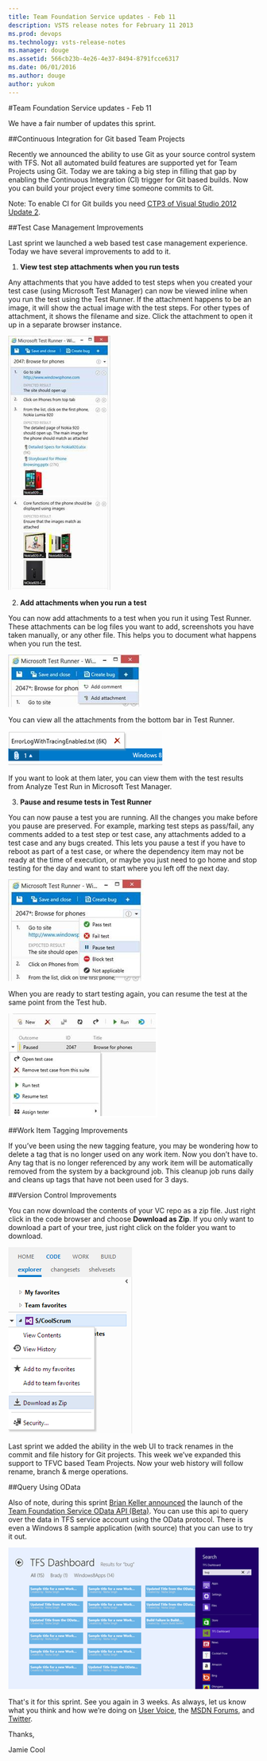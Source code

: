 ```yaml
---
title: Team Foundation Service updates - Feb 11
description: VSTS release notes for February 11 2013
ms.prod: devops
ms.technology: vsts-release-notes
ms.manager: douge
ms.assetid: 566cb23b-4e26-4e37-8494-8791fcce6317
ms.date: 06/01/2016
ms.author: douge
author: yukom
---
```


#Team Foundation Service updates - Feb 11

We have a fair number of updates this sprint.

##Continuous Integration for Git based Team Projects

Recently we announced the ability to use Git as your source control system with TFS. Not all automated build features are supported yet for Team Projects using Git. Today we are taking a big step in filling that gap by enabling the Continuous Integration (CI) trigger for Git based builds. Now you can build your project every time someone commits to Git.

Note: To enable CI for Git builds you need [CTP3 of Visual Studio 2012 Update 2](https://docs.microsoft.com/en-us/visualstudio/releasenotes/vs2012-update2-vs).

##Test Case Management Improvements

Last sprint we launched a web based test case management experience. Today we have several improvements to add to it.

1. **View test step attachments when you run tests**

Any attachments that you have added to test steps when you created your test case (using Microsoft Test Manager) can now be viewed inline when you run the test using the Test Runner. If the attachment happens to be an image, it will show the actual image with the test steps. For other types of attachment, it shows the filename and size. Click the attachment to open it up in a separate browser instance.

![View test step attachments](_img/2_11_01.png)

2. **Add attachments when you run a test**

You can now add attachments to a test when you run it using Test Runner. These attachments can be log files you want to add, screenshots you have taken manually, or any other file. This helps you to document what happens when you run the test.

![Add attachments](_img/2_11_02.png)

You can view all the attachments from the bottom bar in Test Runner.

![View attachments](_img/2_11_03.png)

If you want to look at them later, you can view them with the test results from Analyze Test Run in Microsoft Test Manager.

3. **Pause and resume tests in Test Runner**

You can now pause a test you are running. All the changes you make before you pause are preserved. For example, marking test steps as pass/fail, any comments added to a test step or test case, any attachments added to a test case and any bugs created. This lets you pause a test if you have to reboot as part of a test case, or where the dependency item may not be ready at the time of execution, or maybe you just need to go home and stop testing for the day and want to start where you left off the next day.

![Pause tests](_img/2_11_04.png)

When you are ready to start testing again, you can resume the test at the same point from the Test hub.

![Resume tests](_img/2_11_05.png)

##Work Item Tagging Improvements

If you’ve been using the new tagging feature, you may be wondering how to delete a tag that is no longer used on any work item. Now you don’t have to. Any tag that is no longer referenced by any work item will be automatically removed from the system by a background job. This cleanup job runs daily and cleans up tags that have not been used for 3 days.

##Version Control Improvements

You can now download the contents of your VC repo as a zip file. Just right click in the code browser and choose **Download as Zip**. If you only want to download a part of your tree, just right click on the folder you want to download.

![Download as a zip file](_img/2_11_06.png)

Last sprint we added the ability in the web UI to track renames in the commit and file history for Git projects. This week we’ve expanded this support to TFVC based Team Projects. Now your web history will follow rename, branch & merge operations.

##Query Using OData

Also of note, during this sprint [Brian Keller announced](http://blogs.msdn.com/b/briankel/archive/2013/01/24/bringing-odata-to-team-foundation-service.aspx) the launch of the [Team Foundation Service OData API (Beta)](https://tfsodata.visualstudio.com/). You can use this api to query over the data in TFS service account using the OData protocol. There is even a Windows 8 sample application (with source) that you can use to try it out.

![Odata](_img/2_11_07.png)

That's it for this sprint. See you again in 3 weeks. As always, let us know what you think and how we’re doing on [User Voice](https://visualstudio.uservoice.com/forums/330519-vso), the [MSDN Forums](http://social.msdn.microsoft.com/Forums/en-US/TFService/threads), and [Twitter](http://twitter.com/search?q=%23tfservice).

Thanks,

Jamie Cool
